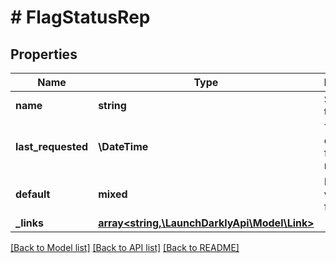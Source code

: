 # # FlagStatusRep

## Properties

Name | Type | Description | Notes
------------ | ------------- | ------------- | -------------
**name** | **string** | Status of the flag |
**last_requested** | **\DateTime** | Timestamp of last time flag was requested | [optional]
**default** | **mixed** | Default value seen from code | [optional]
**_links** | [**array<string,\LaunchDarklyApi\Model\Link>**](Link.md) |  |

[[Back to Model list]](../../README.md#models) [[Back to API list]](../../README.md#endpoints) [[Back to README]](../../README.md)
